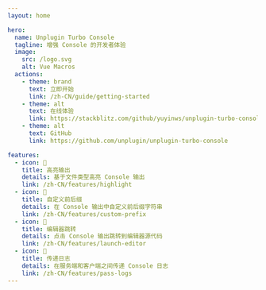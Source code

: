 ```yaml
---
layout: home

hero:
  name: Unplugin Turbo Console
  tagline: 增强 Console 的开发者体验
  image:
    src: /logo.svg
    alt: Vue Macros
  actions:
    - theme: brand
      text: 立即开始
      link: /zh-CN/guide/getting-started
    - theme: alt
      text: 在线体验
      link: https://stackblitz.com/github/yuyinws/unplugin-turbo-console-online?file=src%2FApp.vue
    - theme: alt
      text: GitHub
      link: https://github.com/unplugin/unplugin-turbo-console

features:
  - icon: 🎨
    title: 高亮输出
    details: 基于文件类型高亮 Console 输出
    link: /zh-CN/features/highlight
  - icon: 📝
    title: 自定义前后缀
    details: 在 Console 输出中自定义前后缀字符串
    link: /zh-CN/features/custom-prefix
  - icon: 🔦
    title: 编辑器跳转
    details: 点击 Console 输出跳转到编辑器源代码
    link: /zh-CN/features/launch-editor
  - icon: 🚚
    title: 传递日志
    details: 在服务端和客户端之间传递 Console 日志
    link: /zh-CN/features/pass-logs
---
```


